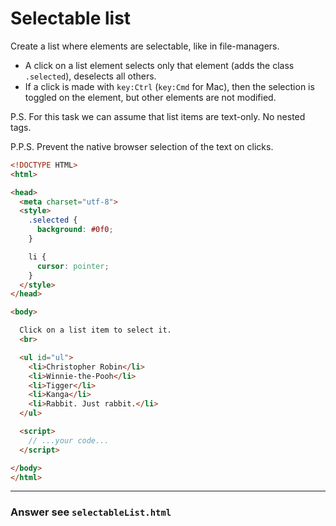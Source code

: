 # Selectable list

Create a list where elements are selectable, like in file-managers.

- A click on a list element selects only that element (adds the class `.selected`), deselects all others.
- If a click is made with `key:Ctrl` (`key:Cmd` for Mac), then the selection is toggled on the element, but other elements are not modified.

P.S. For this task we can assume that list items are text-only. No nested tags.

P.P.S. Prevent the native browser selection of the text on clicks.


```html
<!DOCTYPE HTML>
<html>

<head>
  <meta charset="utf-8">
  <style>
    .selected {
      background: #0f0;
    }

    li {
      cursor: pointer;
    }
  </style>
</head>

<body>

  Click on a list item to select it.
  <br>

  <ul id="ul">
    <li>Christopher Robin</li>
    <li>Winnie-the-Pooh</li>
    <li>Tigger</li>
    <li>Kanga</li>
    <li>Rabbit. Just rabbit.</li>
  </ul>

  <script>
    // ...your code...
  </script>

</body>
</html>
```

---

### Answer see `selectableList.html`